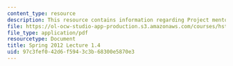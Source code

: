 ```yaml
---
content_type: resource
description: This resource contains information regarding Project mentor presentations.
file: https://ol-ocw-studio-app-production.s3.amazonaws.com/courses/hst-s14-health-information-systems-to-improve-quality-of-care-in-resource-poor-settings-spring-2012/97c3fef042d6f5943c3b68300e5870e3_MITHST_S14S12_lec04d_1201.pdf
file_type: application/pdf
resourcetype: Document
title: Spring 2012 Lecture 1.4
uid: 97c3fef0-42d6-f594-3c3b-68300e5870e3
---
```

